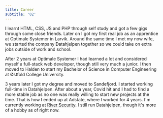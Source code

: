 ```yaml
---
title: Career
subtitle: '02'
---
```


I learnt HTML, CSS, JS and PHP through self study and got a few gigs through some close friends. Later on I
got my first real job as an apprentice at Optimale Systemer in Larvik. Around the same time I met my now wife,
we started the company Datahjelpen together so we could take on extra jobs outside of work and school.

After 2 years at Optimale Systemer I had learned a lot and considered myself a full-stack web developer,
though still very much a junior. I then moved to Halden to start my Bachelor of Science in Computer
Engineering at Østfold College University.

3 years later I got my degree and moved to Sandefjord. I started working full-time in Datahjelpen. After about
a year, Covid hit and I had to find a more stable job as no one was really willing to start new projects at
the time. That is how I ended up at Adstate, where I worked for 4 years. I'm currently working at [River Security](https://riversecurity.eu/). I still run Datahjelpen, though it's more
of a hobby as of right now.
